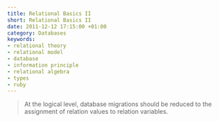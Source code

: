 ```yaml
--- 
title: Relational Basics II
short: Relational Basics II
date: 2011-12-12 17:15:00 +01:00
category: Databases
keywords: 
- relational theory
- relational model
- database
- information principle
- relational algebra
- types
- ruby
---
```

> At the logical level, database migrations should be reduced to the
> assignment of relation values to relation variables.